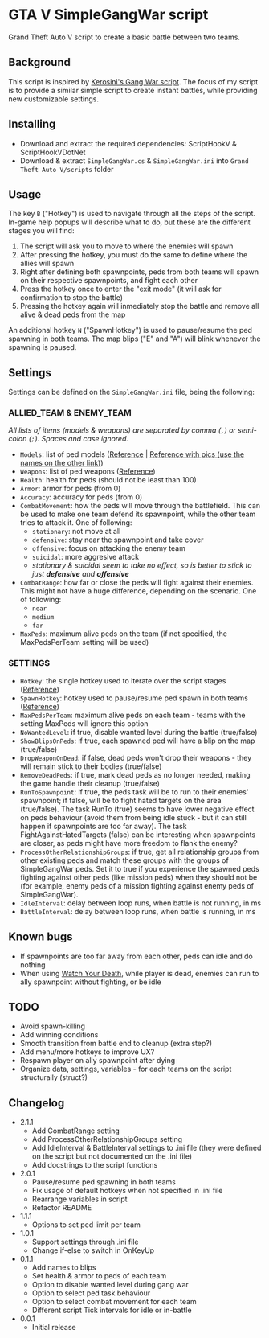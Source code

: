 # GTA V SimpleGangWar script

Grand Theft Auto V script to create a basic battle between two teams.

## Background

This script is inspired by [Kerosini's Gang War script](https://www.gta5-mods.com/scripts/gangwar-zip).
The focus of my script is to provide a similar simple script to create instant battles, while providing new customizable settings.

## Installing

- Download and extract the required dependencies: ScriptHookV & ScriptHookVDotNet
- Download & extract `SimpleGangWar.cs` & `SimpleGangWar.ini` into `Grand Theft Auto V/scripts` folder

## Usage

The key `B` ("Hotkey") is used to navigate through all the steps of the script. In-game help popups will describe what to do, but these are the different stages you will find:

1. The script will ask you to move to where the enemies will spawn
2. After pressing the hotkey, you must do the same to define where the allies will spawn
3. Right after defining both spawnpoints, peds from both teams will spawn on their respective spawnpoints, and fight each other
4. Press the hotkey once to enter the "exit mode" (it will ask for confirmation to stop the battle)
5. Pressing the hotkey again will inmediately stop the battle and remove all alive & dead peds from the map

An additional hotkey `N` ("SpawnHotkey") is used to pause/resume the ped spawning in both teams. The map blips ("E" and "A") will blink whenever the spawning is paused.

## Settings

Settings can be defined on the `SimpleGangWar.ini` file, being the following:

### ALLIED_TEAM & ENEMY_TEAM

_All lists of items (models & weapons) are separated by comma (`,`) or semi-colon (`;`). Spaces and case ignored._

- `Models`: list of ped models ([Reference](https://github.com/crosire/scripthookvdotnet/blob/d1827497495567d810986aa752f8d903853088fd/source/scripting_v2/GTA.Native/PedHash.cs) | [Reference with pics (use the names on the other link)](https://docs.fivem.net/docs/game-references/ped-models))
- `Weapons`: list of ped weapons ([Reference](https://github.com/crosire/scripthookvdotnet/blob/d1827497495567d810986aa752f8d903853088fd/source/scripting_v2/GTA.Native/WeaponHash.cs))
- `Health`: health for peds (should not be least than 100)
- `Armor`: armor for peds (from 0)
- `Accuracy`: accuracy for peds (from 0)
- `CombatMovement`: how the peds will move through the battlefield. This can be used to make one team defend its spawnpoint, while the other team tries to attack it. One of following:
	- `stationary`: not move at all
	- `defensive`: stay near the spawnpoint and take cover
	- `offensive`: focus on attacking the enemy team
	- `suicidal`: more aggresive attack
	- _stationary & suicidal seem to take no effect, so is better to stick to just **defensive** and **offensive**_
- `CombatRange`: how far or close the peds will fight against their enemies. This might not have a huge difference, depending on the scenario. One of following:
	- `near`
	- `medium`
	- `far`
- `MaxPeds`: maximum alive peds on the team (if not specified, the MaxPedsPerTeam setting will be used)

### SETTINGS

- `Hotkey`: the single hotkey used to iterate over the script stages ([Reference](https://docs.microsoft.com/en-us/dotnet/api/system.windows.input.key?view=netcore-3.1#fields))
- `SpawnHotkey`: hotkey used to pause/resume ped spawn in both teams ([Reference](https://docs.microsoft.com/en-us/dotnet/api/system.windows.input.key?view=netcore-3.1#fields))
- `MaxPedsPerTeam`: maximum alive peds on each team - teams with the setting MaxPeds will ignore this option
- `NoWantedLevel`: if true, disable wanted level during the battle (true/false)
- `ShowBlipsOnPeds`: if true, each spawned ped will have a blip on the map (true/false)
- `DropWeaponOnDead`: if false, dead peds won't drop their weapons - they will remain stick to their bodies (true/false)
- `RemoveDeadPeds`: if true, mark dead peds as no longer needed, making the game handle their cleanup (true/false)
- `RunToSpawnpoint`: if true, the peds task will be to run to their enemies' spawnpoint; if false, will be to fight hated targets on the area (true/false).
  The task RunTo (true) seems to have lower negative effect on peds behaviour (avoid them from being idle stuck - but it can still happen if spawnpoints are too far away).
  The task FightAgainstHatedTargets (false) can be interesting when spawnpoints are closer, as peds might have more freedom to flank the enemy?
- `ProcessOtherRelationshipGroups`: if true, get all relationship groups from other existing peds and match these groups with the groups of SimpleGangWar peds.
  Set it to true if you experience the spawned peds fighting against other peds (like mission peds) when they should not be (for example, enemy peds of a mission fighting against enemy peds of SimpleGangWar).
- `IdleInterval`: delay between loop runs, when battle is not running, in ms
- `BattleInterval`: delay between loop runs, when battle is running, in ms

## Known bugs

- If spawnpoints are too far away from each other, peds can idle and do nothing
- When using [Watch Your Death](https://gta5-mods.com/scripts/watch-your-death), while player is dead, enemies can run to ally spawnpoint without fighting, or be idle

## TODO

- Avoid spawn-killing
- Add winning conditions
- Smooth transition from battle end to cleanup (extra step?)
- Add menu/more hotkeys to improve UX?
- Respawn player on ally spawnpoint after dying
- Organize data, settings, variables - for each teams on the script structurally (struct?)

## Changelog

- 2.1.1
	- Add CombatRange setting
	- Add ProcessOtherRelationshipGroups setting
	- Add IdleInterval & BattleInterval settings to .ini file (they were defined on the script but not documented on the .ini file)
	- Add docstrings to the script functions
- 2.0.1
	- Pause/resume ped spawning in both teams
	- Fix usage of default hotkeys when not specified in .ini file
	- Rearrange variables in script
	- Refactor README
- 1.1.1
	- Options to set ped limit per team
- 1.0.1
	- Support settings through .ini file
	- Change if-else to switch in OnKeyUp
- 0.1.1
	- Add names to blips
	- Set health & armor to peds of each team
	- Option to disable wanted level during gang war
	- Option to select ped task behaviour
	- Option to select combat movement for each team
	- Different script Tick intervals for idle or in-battle
- 0.0.1
	- Initial release
